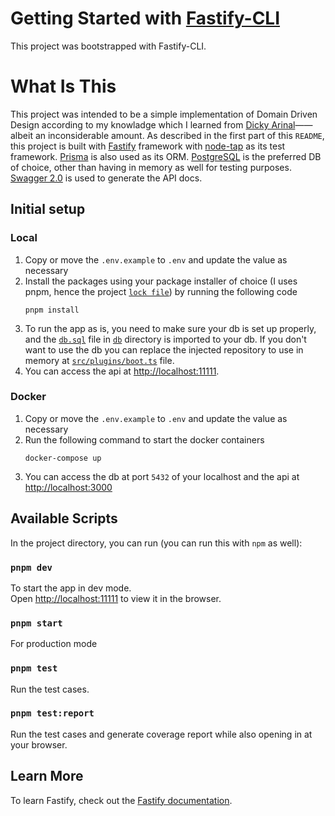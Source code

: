 # Getting Started with [Fastify-CLI](https://www.npmjs.com/package/fastify-cli)

This project was bootstrapped with Fastify-CLI.

# What Is This

This project was intended to be a simple implementation of Domain Driven Design according to my knowladge which I learned from [Dicky Arinal](https://github.com/arinal)——albeit an inconsiderable amount. As described in the first part of this `README`, this project is built with [Fastify](https://www.fastify.io/) framework with [node-tap](https://node-tap.org/) as its test framework. [Prisma](https://www.prisma.io/) is also used as its ORM. [PostgreSQL](https://www.postgresql.org/) is the preferred DB of choice, other than having in memory as well for testing purposes. [Swagger 2.0](https://github.com/fastify/fastify-swagger) is used to generate the API docs.

## Initial setup

### Local
1. Copy or move the `.env.example` to `.env` and update the value as necessary
2. Install the packages using your package installer of choice (I uses pnpm, hence the project [`lock file`](./pnpm-lock.yaml)) by running the following code
    ```
    pnpm install
    ```
3. To run the app as is, you need to make sure your db is set up properly, and the [`db.sql`](./db/db.sql) file in [`db`](./db) directory is imported to your db. If you don't want to use the db you can replace the injected repository to use in memory at [`src/plugins/boot.ts`](./src/plugins/boot.ts#L15) file.
4. You can access the api at [http://localhost:11111](http://localhost:11111).

### Docker
1. Copy or move the `.env.example` to `.env` and update the value as necessary
2. Run the following command to start the docker containers
    ````
    docker-compose up
    ````
3. You can access the db at port `5432` of your localhost and the api at [http://localhost:3000](http://localhost:3000)

## Available Scripts

In the project directory, you can run (you can run this with `npm` as well):

### `pnpm dev`

To start the app in dev mode.\
Open [http://localhost:11111](http://localhost:11111) to view it in the browser.

### `pnpm start`

For production mode

### `pnpm test`

Run the test cases.

### `pnpm test:report`

Run the test cases and generate coverage report while also opening in at your browser.

## Learn More

To learn Fastify, check out the [Fastify documentation](https://www.fastify.io/docs/latest/).
